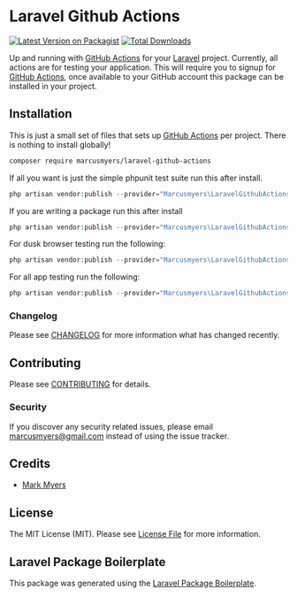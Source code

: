 # Laravel Github Actions

[![Latest Version on Packagist](https://img.shields.io/packagist/v/marcusmyers/laravel-github-actions.svg?style=flat-square)](https://packagist.org/packages/marcusmyers/laravel-github-actions)
[![Total Downloads](https://img.shields.io/packagist/dt/marcusmyers/laravel-github-actions.svg?style=flat-square)](https://packagist.org/packages/marcusmyers/laravel-github-actions)

Up and running with [GitHub Actions](https://github.com/features/actions) for your [Laravel](https://www.laravel.com) project. Currently, all actions are for testing your application. This will require you to signup for [GitHub Actions](https://github.com/features/actions), once available to your GitHub account this package can be installed in your project.

## Installation

This is just a small set of files that sets up [GitHub Actions](https://github.com/features/actions) per project. There is nothing to install globally!

```bash
composer require marcusmyers/laravel-github-actions
```

If all you want is just the simple phpunit test suite run this after install.
``` php
php artisan vendor:publish --provider="Marcusmyers\LaravelGithubActions\LaravelGithubActionsServiceProvider" --tag="app-actions"
```

If you are writing a package run this after install
``` php
php artisan vendor:publish --provider="Marcusmyers\LaravelGithubActions\LaravelGithubActionsServiceProvider" --tag="package-actions"
```

For dusk browser testing run the following:
``` php
php artisan vendor:publish --provider="Marcusmyers\LaravelGithubActions\LaravelGithubActionsServiceProvider" --tag="dusk-actions"
```

For all app testing run the following:
``` php
php artisan vendor:publish --provider="Marcusmyers\LaravelGithubActions\LaravelGithubActionsServiceProvider" --tag="all-app-actions"
```

### Changelog

Please see [CHANGELOG](CHANGELOG.md) for more information what has changed recently.

## Contributing

Please see [CONTRIBUTING](CONTRIBUTING.md) for details.

### Security

If you discover any security related issues, please email marcusmyers@gmail.com instead of using the issue tracker.

## Credits

- [Mark Myers](https://github.com/marcusmyers)

## License

The MIT License (MIT). Please see [License File](LICENSE.md) for more information.

## Laravel Package Boilerplate

This package was generated using the [Laravel Package Boilerplate](https://laravelpackageboilerplate.com).
